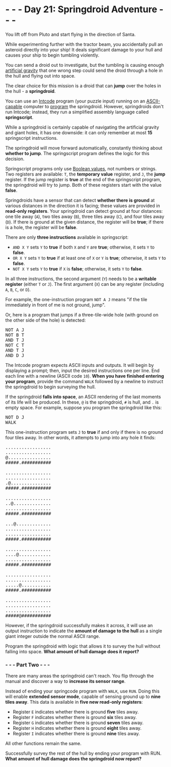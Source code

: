 # - - - Day 21: Springdroid Adventure - - -

You lift off from Pluto and start flying in the direction of Santa.

While experimenting further with the tractor beam, you accidentally pull an asteroid directly into your ship! It deals significant damage to your hull and causes your ship to begin tumbling violently.

You can send a droid out to investigate, but the tumbling is causing enough [artificial gravity](https://en.wikipedia.org/wiki/Artificial_gravity) that one wrong step could send the droid through a hole in the hull and flying out into space.

The clear choice for this mission is a droid that can **jump** over the holes in the hull - a **springdroid**.

You can use an [Intcode](https://github.com/vincent-vega/adventofcode/tree/master/2019/day_09) program (your puzzle input) running on an [ASCII-capable](https://github.com/vincent-vega/adventofcode/tree/master/2019/day_17) computer to [program](https://en.wikipedia.org/wiki/Programmable_read-only_memory) the springdroid. However, springdroids don't run Intcode; instead, they run a simplified assembly language called **springscript**.

While a springdroid is certainly capable of navigating the artificial gravity and giant holes, it has one downside: it can only remember at most **15** springscript instructions.

The springdroid will move forward automatically, constantly thinking about **whether to jump**. The springscript program defines the logic for this decision.

Springscript programs only use [Boolean values](https://en.wikipedia.org/wiki/Boolean_data_type), not numbers or strings. Two registers are available: ``T``, the **temporary value** register, and ``J``, the **jump** register. If the jump register is **true** at the end of the springscript program, the springdroid will try to jump. Both of these registers start with the value **false**.

Springdroids have a sensor that can detect **whether there is ground** at various distances in the direction it is facing; these values are provided in **read-only registers**. Your springdroid can detect ground at four distances: one tile away (``A``), two tiles away (``B``), three tiles away (``C``), and four tiles away (``D``). If there is ground at the given distance, the register will be **true**; if there is a hole, the register will be **false**.

There are only **three instructions** available in springscript:

* ``AND X Y`` sets ``Y`` to **true** if both ``X`` and ``Y`` are **true**; otherwise, it sets ``Y`` to **false**.
* ``OR X Y`` sets ``Y`` to **true** if at least one of ``X`` or ``Y`` is **true**; otherwise, it sets ``Y`` to **false**.
* ``NOT X Y`` sets ``Y`` to **true** if ``X`` is **false**; otherwise, it sets ``Y`` to **false**.

In all three instructions, the second argument (``Y``) needs to be a **writable register** (either ``T`` or ``J``). The first argument (``X``) can be any register (including ``A``, ``B``, ``C``, or ``D``).

For example, the one-instruction program ``NOT A J`` means "if the tile immediately in front of me is not ground, jump".

Or, here is a program that jumps if a three-tile-wide hole (with ground on the other side of the hole) is detected:

<pre>
NOT A J
NOT B T
AND T J
NOT C T
AND T J
AND D J
</pre>

The Intcode program expects ASCII inputs and outputs. It will begin by displaying a prompt; then, input the desired instructions one per line. End each line with a newline (ASCII code ``10``). **When you have finished entering your program**, provide the command ``WALK`` followed by a newline to instruct the springdroid to begin surveying the hull.

If the springdroid **falls into space**, an ASCII rendering of the last moments of its life will be produced. In these, ``@`` is the springdroid, ``#`` is hull, and ``.`` is empty space. For example, suppose you program the springdroid like this:

<pre>
NOT D J
WALK
</pre>

This one-instruction program sets ``J`` to **true** if and only if there is no ground four tiles away. In other words, it attempts to jump into any hole it finds:

<pre>
.................
.................
@................
#####.###########

.................
.................
.@...............
#####.###########

.................
..@..............
.................
#####.###########

...@.............
.................
.................
#####.###########

.................
....@............
.................
#####.###########

.................
.................
.....@...........
#####.###########

.................
.................
.................
#####@###########
</pre>

However, if the springdroid successfully makes it across, it will use an output instruction to indicate the **amount of damage to the hull** as a single giant integer outside the normal ASCII range.

Program the springdroid with logic that allows it to survey the hull without falling into space. **What amount of hull damage does it report?**


### - - - Part Two - - -

There are many areas the springdroid can't reach. You flip through the manual and discover a way to **increase its sensor range**.

Instead of ending your springcode program with ``WALK``, use ``RUN``. Doing this will enable **extended sensor mode**, capable of sensing ground up to **nine tiles away**. This data is available in **five new read-only registers**:

* Register ``E`` indicates whether there is ground **five** tiles away.
* Register ``F`` indicates whether there is ground **six** tiles away.
* Register ``G`` indicates whether there is ground **seven** tiles away.
* Register ``H`` indicates whether there is ground **eight** tiles away.
* Register ``I`` indicates whether there is ground **nine** tiles away.

All other functions remain the same.

Successfully survey the rest of the hull by ending your program with RUN. **What amount of hull damage does the springdroid now report?**
